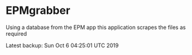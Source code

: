 # EPMgrabber
Using a database from the EPM app this application scrapes the files as required


Latest backup: Sun Oct 6 04:25:01 UTC 2019
